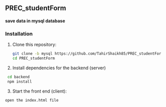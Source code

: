 ## PREC_studentForm

#### save data in **mysql** database

### Installation

1. Clone this repository:
   ```bash
   git clone -b mysql https://github.com/TahirShaikh85/PREC_studentForm.git
   cd PREC_studentForm
   

2. Install dependencies for the backend (server)
  ```bash
   cd backend
   npm install
 

```
3.  Start the front end (client):
   ```bash
   open the index.html file

```

